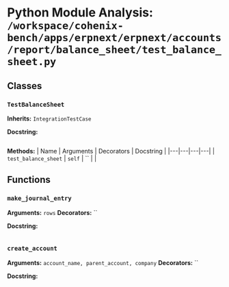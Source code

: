 # Python Module Analysis: `/workspace/cohenix-bench/apps/erpnext/erpnext/accounts/report/balance_sheet/test_balance_sheet.py`

## Classes

### `TestBalanceSheet`
**Inherits:** `IntegrationTestCase`


**Docstring:**
```

```

**Methods:**
| Name | Arguments | Decorators | Docstring |
|---|---|---|---|
| `test_balance_sheet` | `self` | `` |  |





## Functions

### `make_journal_entry`
**Arguments:** `rows`
**Decorators:** ``

**Docstring:**
```

```
### `create_account`
**Arguments:** `account_name, parent_account, company`
**Decorators:** ``

**Docstring:**
```

```

